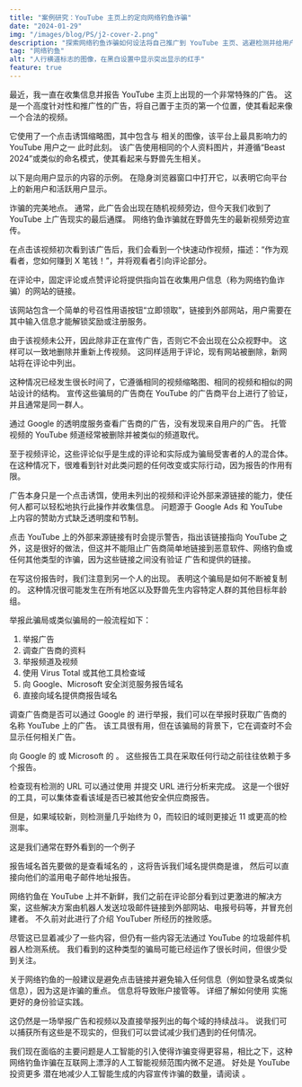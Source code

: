 ```yaml
---
title: "案例研究：YouTube 主页上的定向网络钓鱼诈骗"
date: "2024-01-29"
img: "/images/blog/PS/j2-cover-2.png"
description: "探索网络钓鱼诈骗如何设法将自己推广到 YouTube 主页、逃避检测并给用户带来风险。"
tag: "网络钓鱼"
alt: "人行横道标志的图像，在黑白设置中显示突出显示的红手"
feature: true
---
```


最近，我一直在收集信息并报告 YouTube 主页上出现的一个非常特殊的广告。 这是一个高度针对性和推广性的广告，将自己置于主页的第一个位置，使其看起来像一个合法的视频。

它使用了一个点击诱饵缩略图，其中包含与 <PageLink title="Mr Beast" url="https://www.youtube.com/user/mrbeast6000"></PageLink> 相关的图像，该平台上最具影响力的 YouTube 用户之一 此时此刻。 该广告使用相同的个人资料图片，并遵循“Beast 2024”或类似的命名模式，使其看起来与野兽先生相关。

以下是向用户显示的内容的示例。 在隐身浏览器窗口中打开它，以表明它向平台上的新用户和活跃用户显示。

<Media source="/images/blog/PS/j2-1.png" alt="YouTube 主页在目标视频旁边显示网络钓鱼诈骗的赞助视频"></Media>

诈骗的完美地点。 通常，此广告会出现在随机视频旁边，但今天我们收到了 YouTube 上广告现实的最后通牒。 网络钓鱼诈骗就在野兽先生的最新视频旁边宣传。

在点击该视频初次看到该广告后，我们会看到一个快速动作视频，描述：“作为观看者，您如何赚到 X 笔钱！”，并将观看者引向评论部分。

<Media source="/images/blog/PS/j2-3.png" alt="YouTube 的广告报告对话框，其中包含有关广告商的信息以及报告或阻止的选项"></Media>

在评论中，固定评论或点赞评论将提供指向旨在收集用户信息（称为网络钓鱼诈骗）的网站的链接。

该网站包含一个简单的号召性用语按钮“立即领取”，链接到外部网站，用户需要在其中输入信息才能解锁奖励或注册服务。

<Media source="/images/blog/PS/j2-5.png" alt="用于诱骗用户的域名预览，并通过号召性用语诱使用户点击索取奖励"></Media>

由于该视频未公开，因此除非正在宣传广告，否则它不会出现在公众视野中。 这样可以一致地删除并重新上传视频。 这同样适用于评论，现有网站被删除，新网站将在评论中列出。

这种情况已经发生很长时间了，它遵循相同的视频缩略图、相同的视频和相似的网站设计的结构。 宣传这些骗局的广告商在 YouTube 的广告商平台上进行了验证，并且通常是同一群人。

<Media source="/images/blog/PS/j2-2.png" alt="YouTube 评论部分，广告商评论钓鱼网站的链接"></Media>

通过 Google 的透明度服务查看广告商的广告，没有发现来自用户的广告。 托管视频的 YouTube 频道经常被删除并被类似的频道取代。

至于视频评论，这些评论似乎是生成的评论和实际成为骗局受害者的人的混合体。 在这种情况下，很难看到针对此类问题的任何改变或实际行动，因为报告的作用有限。

广告本身只是一个点击诱饵，使用未列出的视频和评论外部来源链接的能力，使任何人都可以轻松地执行此操作并收集信息。 问题源于 Google Ads 和 YouTube 上内容的赞助方式缺乏透明度和节制。

点击 YouTube 上的外部来源链接有时会提示警告，指出该链接指向 YouTube 之外，这是很好的做法，但这并不能阻止广告商简单地链接到恶意软件、网络钓鱼或任何其他类型的诈骗，因为这些链接之间没有验证 广告和提供的链接。

在写这份报告时，我们注意到另一个人的出现。 表明这个骗局是如何不断被复制的。 这种情况很可能发生在所有地区以及野兽先生内容特定人群的其他目标年龄组。

<Media source="/images/blog/PS/j2-6.png" alt="YouTube 主页显示另一个在第一位置推广的网络钓鱼骗局。"></Media>

举报此骗局或类似骗局的一般流程如下：

1. 举报广告
2. 调查广告商的资料
3. 举报频道及视频
4. 使用 Virus Total 或其他工具检查域
5. 向 Google、Microsoft 安全浏览服务报告域名
6. 直接向域名提供商报告域名

调查广告商是否可以通过 Google 的 <PageLink title="广告透明度服务" url="https://adstransparency.google.com/?region=anywhere"></PageLink> 进行举报，我们可以在举报时获取广告商的名称 YouTube 上的广告。 该工具很有用，但在该骗局的背景下，它在调查时不会显示任何相关广告。

向 Google 的 <PageLink title="安全浏览器报告" url="https://safebrowsing.google.com/safebrowsing/report_phish/?hl=en"></PageLink> 或 Microsoft 的 <PageLink title="等网站报告的方法 安全情报" url="https://www.microsoft.com/en-us/wdsi/support/report-unsafe-site-guest"></PageLink>。 这些报告工具在采取任何行动之前往往依赖于多个报告。

检查现有检测的 URL 可以通过使用 <PageLink title="VirusTotal" url="https://www.virustotal.com/gui/home/url"></PageLink> 并提交 URL 进行分析来完成。 这是一个很好的工具，可以集体查看该域是否已被其他安全供应商报告。

但是，如果域较新，则检测量几乎始终为 0，而较旧的域则更接近 11 或更高的检测率。

这是我们通常在野外看到的一个例子

<Media source="/images/blog/PS/j2-4.png" alt="VirusTotal 网站显示 12 个从 Youtube 上的网络钓鱼网址中发现的检测"></Media>

报告域名首先要做的是查看域名的 <PageLink title="whois" url="https://whois.domaintools.com/"></PageLink>，这将告诉我们域名提供商是谁， 然后可以直接向他们的滥用电子邮件地址报告。

网络钓鱼在 YouTube 上并不新鲜，我们之前在评论部分看到过更激进的解决方案，这些解决方案由机器人发送垃圾邮件链接到外部网站、电报号码等，并冒充创建者。 <PageLink title="The Verge" url="https://www.theverge.com/2022/4/8/23016861/youtube-comment-spam-testing-moderation"></PageLink> 不久前对此进行了介绍 YouTuber 所经历的挫败感。

尽管这已显着减少了一些内容，但仍有一些内容无法通过 YouTube 的垃圾邮件机器人检测系统。 我们看到的这种类型的骗局可能已经运作了很长时间，但很少受到关注。

关于网络钓鱼的一般建议是避免点击链接并避免输入任何信息（例如登录名或类似信息），因为这是诈骗的重点。 信息将导致账户接管等。 详细了解如何使用 <PageLink title="2FA" url="https://xanzhu.com/zh/blog/2fa-protect-against-phishing-scams"></PageLink> 实施更好的身份验证实践。

这仍然是一场举报广告和视频以及直接举报列出的每个域的持续战斗。 说我们可以捕获所有这些是不现实的，但我们可以尝试减少我们遇到的任何情况。

我们现在面临的主要问题是人工智能的引入使得诈骗变得更容易，相比之下，这种网络钓鱼诈骗在互联网上漂浮的人工智能视频范围内微不足道。 好处是 YouTube 投资更多 潜在地减少人工智能生成的内容宣传诈骗的数量，请阅读 <PageLink title="404Media" url="https://www.404media.co/youtube-deletes-1-000-videos-of-celebrity-ai-scam-ads/
"></PageLink>。
